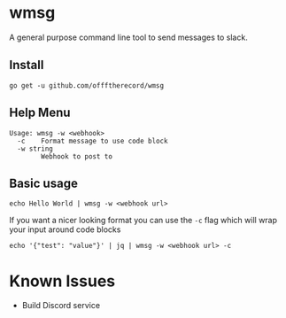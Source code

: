 # wmsg
A general purpose command line tool to send messages to slack.

## Install
```
go get -u github.com/offftherecord/wmsg
```
## Help Menu
```
Usage: wmsg -w <webhook>
  -c    Format message to use code block
  -w string
        Webhook to post to
```
## Basic usage
```
echo Hello World | wmsg -w <webhook url>
```
If you want a nicer looking format you can use the `-c` flag which will wrap your input around code blocks

```
echo '{"test": "value"}' | jq | wmsg -w <webhook url> -c
```

# Known Issues
- Build Discord service